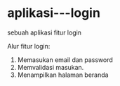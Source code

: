 # aplikasi---login
sebuah aplikasi fitur login

Alur fitur login:
1. Memasukan email dan password
2. Memvalidasi masukan.
3. Menampilkan halaman beranda
